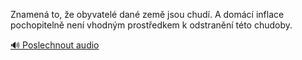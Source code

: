 
Znamená to, že obyvatelé dané země jsou chudí. A domácí inflace pochopitelně není vhodným prostředkem k odstranění této chudoby.

[🔊 Poslechnout audio](/data/7-paragraphs/audio/chapter_83/para_010-Znamen-to-e-obyvatel-dan-zem-jsou-chud-A-d.mp3)
